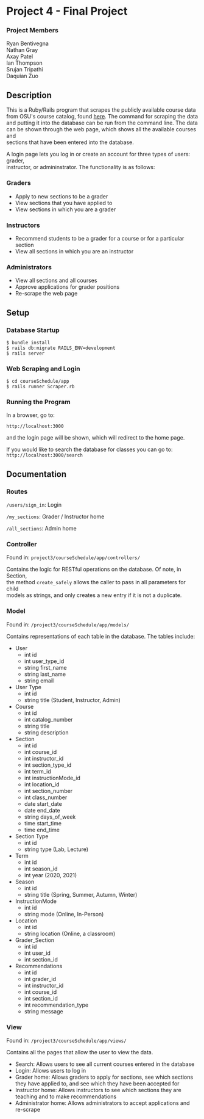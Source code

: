 # Project 4 - Final Project

### Project Members

Ryan Bentivegna  
Nathan Gray  
Axay Patel  
Ian Thompson  
Srujan Tripathi  
Daquian Zuo 

## Description
This is a Ruby/Rails program that scrapes the publicly available course data  
from OSU's course catalog, found [here](https://registrar.osu.edu/courses/index.asp). The command for scraping the data  
and putting it into the database can be run from the command line. The data  
can be shown through the web page, which shows all the available courses and  
sections that have been entered into the database. 

A login page lets you log in or create an account for three types of users: grader,  
instructor, or admininstrator. The functionality is as follows:

### Graders
- Apply to new sections to be a grader
- View sections that you have applied to
- View sections in which you are a grader

### Instructors
- Recommend students to be a grader for a course or for a particular section
- View all sections in which you are an instructor

### Administrators
- View all sections and all courses
- Approve applications for grader positions
- Re-scrape the web page
 

## Setup

### Database Startup

`$ bundle install`  
`$ rails db:migrate RAILS_ENV=development`  
`$ rails server`  

### Web Scraping and Login

`$ cd courseSchedule/app`  
`$ rails runner Scraper.rb`

### Running the Program

In a browser, go to:

`http://localhost:3000`

and the login page will be shown, which will redirect to the home page.

If you would like to search the database for classes you can go to:
`http://localhost:3000/search`

## Documentation

### Routes

`/users/sign_in`: Login

`/my_sections`: Grader / Instructor home

`/all_sections`: Admin home

### Controller

Found in: `project3/courseSchedule/app/controllers/`

Contains the logic for RESTful operations on the database. Of note, in Section,  
the method `create_safely` allows the caller to pass in all parameters for child  
models as strings, and only creates a new entry if it is not a duplicate. 

### Model

Found in: `/project3/courseSchedule/app/models/`

Contains representations of each table in the database. The tables include:
- User
  - int id
  - int user_type_id
  - string first_name
  - string last_name
  - string email
- User Type
  - int id
  - string title (Student, Instructor, Admin)
- Course
  - int id
  - int catalog_number
  - string title
  - string description
- Section
  - int id
  - int course_id
  - int instructor_id
  - int section_type_id
  - int term_id
  - int instructionMode_id
  - int location_id
  - int section_number
  - int class_number
  - date start_date
  - date end_date
  - string days_of_week
  - time start_time
  - time end_time
- Section Type
  - int id
  - string type (Lab, Lecture)
- Term
  - int id
  - int season_id
  - int year (2020, 2021)
- Season
  - int id
  - string title (Spring, Summer, Autumn, Winter)
- InstructionMode
  - int id
  - string mode (Online, In-Person)
- Location
  - int id
  - string location (Online, a classroom)
- Grader_Section
  - int id
  - int user_id
  - int section_id
- Recommendations
  - int id
  - int grader_id
  - int instructor_id
  - int course_id
  - int section_id
  - int recommendation_type
  - string message


### View

Found in: `/project3/courseSchedule/app/views/`

Contains all the pages that allow the user to view the data.

- Search: Allows users to see all current courses entered in the database
- Login: Allows users to log in
- Grader home: Allows graders to apply for sections, see which sections they have applied to, and see which they have been accepted for
- Instructor home: Allows instructors to see which sections they are teaching and to make recommendations
- Administrator home: Allows administrators to accept applications and re-scrape
